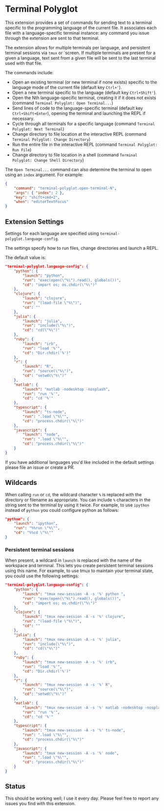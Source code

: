 # Terminal Polyglot

This extension provides a set of commands for sending text to a terminal
specific to the programming language of the current file. It associates each
file with a language-specific terminal instance: any command you issue through
the extension are sent to that terminal.

The extension allows for multiple terminals per language, and persistent
terminal sessions via `tmux` or `screen. If multiple terminals are present for a given a language, text sent from a given file will be sent to the last terminal used with that file.

The commands include:

* Open an existing terminal (or new terminal if none exists) specific to the language mode of the current file (default key `Ctrl+'`).
* Open a new terminal specific to the language (default key `Ctrl+Shift'`).
* Open the Nth language-specific terminal, creating it if it does not exists (command `Terminal Polyglot: Open Terminal...`)
* Send lines of code to the language-specific terminal (default key `Ctrl+Shift+Enter`), opening the terminal and launching the REPL if necessary.
* Cycle through all terminals for a specific language (command `Terminal Polyglot: Next Terminal`)
* Change directory to file location at the interactive REPL (command `Terminal Polyglot: Change Directory`)
* Run the entire file in the interactive REPL (command `Terminal Polyglot: Run File`)
* Change directory to file location in a shell (command `Terminal Polyglot: Change Shell Directory`)

The `Open Terminal...` command can also determine the terminal to open using an `index` argument. For example:

```json
{
    "command": "terminal-polyglot.open-terminal-N",
    "args": { "index": 2 },
    "key": "shift+cmd+2",
    "when": "editorTextFocus"
}
```

## Extension Settings

Settings for each language are specified using `terminal-polyglot.language-config`.

The settings specify how to run files, change directories and launch a REPL.

The default value is:

```json
"terminal-polyglot.language-config": {
    "python": {
        "launch": "python",
        "run": "exec(open(\"%\").read(), globals())",
        "cd": "import os; os.chdir(\"%\")"
    },
    "clojure": {
        "launch": "clojure",
        "run": "(load-file \"%\")",
        "cd": ""
    },
    "julia": {
        "launch": "julia",
        "run": "include(\"%\")",
        "cd": "cd(\"%\")"
    },
    "ruby": {
        "launch": "irb",
        "run": "load '%'",
        "cd": "Dir.chdir('%')"
    },
    "r": {
        "launch": "R",
        "run": "source(\"%\")",
        "cd": "setwd(\"%\")"
    },
    "matlab": {
        "launch": "matlab -nodesktop -nosplash",
        "run": "run '%'",
        "cd": "cd '%'"
    },
    "typescript": {
        "launch": "ts-node",
        "run": ".load \"%\"",
        "cd": "process.chdir(\"%\")"
    },
    "javascript": {
        "launch": "node",
        "run": ".load \"%\"",
        "cd": "process.chdir(\"%\")"
    }
}
```

If you have additional languages you'd like included in the default settings
please file an issue or create a PR.

## Wildcards

When calling `run` or `cd`, the wildcard character `%` is replaced with the
directory or filename as appropriate. You can include `%` characters in the
string sent to the terminal by using it twice. For example, to use `ipython`
instead of `python` you could configure python as follows:

```json
"python": {
    "launch": "ipython",
    "run": "%%run \"%\"",
    "cd": "%%cd \"%\""
}
```

### Persistent terminal sessions

When present, a wildcard in `launch` is replaced with the name of the workspace
and terminal. This lets you create persistent terminal sessions using this name.
For example, to use tmux to maintain your terminal state, you could use the
following settings:

```json
"terminal-polyglot.language-config": {
    "python": {
        "launch": "tmux new-session -A -s '%' python ",
        "run": "exec(open(\"%\").read(), globals())",
        "cd": "import os; os.chdir(\"%\")"
    },
    "clojure": {
        "launch": "tmux new-session -A -s '%' clojure",
        "run": "(load-file \"%\")",
        "cd": ""
    },
    "julia": {
        "launch": "tmux new-session -A -s '%' julia",
        "run": "include(\"%\")",
        "cd": "cd(\"%\")"
    },
    "ruby": {
        "launch": "tmux new-session -A -s '%' irb",
        "run": "load '%'",
        "cd": "Dir.chdir('%')"
    },
    "r": {
        "launch": "tmux new-session -A -s '%' R",
        "run": "source(\"%\")",
        "cd": "setwd(\"%\")"
    },
    "matlab": {
        "launch": "tmux new-session -A -s '%' matlab -nodesktop -nosplas",
        "run": "run '%'",
        "cd": "cd '%'"
    },
    "typescript": {
        "launch": "tmux new-session -A -s '%' ts-node",
        "run": ".load \"%\"",
        "cd": "process.chdir(\"%\")"
    },
    "javascript": {
        "launch": "tmux new-session -A -s '%' node",
        "run": ".load \"%\"",
        "cd": "process.chdir(\"%\")"
    }
}
```

## Status

This should be working well; I use it every day. Please feel free to report
any issues you find with this extension.
